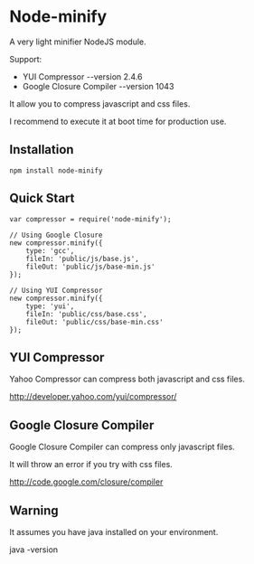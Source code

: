 
# Node-minify
      
  A very light minifier NodeJS module.

  Support:
  - YUI Compressor --version 2.4.6
  - Google Closure Compiler --version 1043
  
  It allow you to compress javascript and css files.
  
  I recommend to execute it at boot time for production use.

## Installation

    npm install node-minify

## Quick Start

    var compressor = require('node-minify');
    
	// Using Google Closure
	new compressor.minify({
		type: 'gcc',
		fileIn: 'public/js/base.js',
		fileOut: 'public/js/base-min.js'
	});

	// Using YUI Compressor
	new compressor.minify({
		type: 'yui',
		fileIn: 'public/css/base.css',
		fileOut: 'public/css/base-min.css'
	});

## YUI Compressor

  Yahoo Compressor can compress both javascript and css files.

  http://developer.yahoo.com/yui/compressor/

## Google Closure Compiler

  Google Closure Compiler can compress only javascript files.

  It will throw an error if you try with css files.

  http://code.google.com/closure/compiler

## Warning

  It assumes you have java installed on your environment.

  java -version